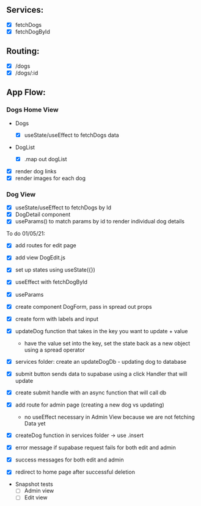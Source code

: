 ## Services:

- [x] fetchDogs
- [x] fetchDogById

## Routing:

- [x] /dogs
- [x] /dogs/:id

## App Flow:

### Dogs Home View

- Dogs

  - [x] useState/useEffect to fetchDogs data

- DogList
  - [x] .map out dogList
- [x] render dog links
- [x] render images for each dog

### Dog View

- [x] useState/useEffect to fetchDogs by Id
- [x] DogDetail component
- [x] useParams() to match params by id to render individual dog details

To do 01/05/21:

- [x] add routes for edit page
- [x] add view DogEdit.js
- [x] set up states using useState({})
- [x] useEffect with fetchDogById
- [x] useParams
- [x] create component DogForm, pass in spread out props
- [x] create form with labels and input
- [x] updateDog function that takes in the key you want to update + value
  - have the value set into the key, set the state back as a new object using a spread operator
- [x] services folder: create an updateDogDb - updating dog to database
- [x] submit button sends data to supabase using a click Handler that will update
- [x] create submit handle with an async function that will call db

- [x] add route for admin page (creating a new dog vs updating)
  - no useEffect necessary in Admin View because we are not fetching Data yet
- [x] createDog function in services folder -> use .insert
- [x] error message if supabase request fails for both edit and admin
- [x] success messages for both edit and admin
- [x] redirect to home page after successful deletion
- Snapshot tests
  - [ ] Admin view
  - [ ] Edit view
